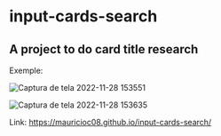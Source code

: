 # input-cards-search
## A project to do card title research
Exemple:

![Captura de tela 2022-11-28 153551](https://user-images.githubusercontent.com/105306316/204354829-f0974213-d456-4092-9e70-dc5211afd607.png)

![Captura de tela 2022-11-28 153635](https://user-images.githubusercontent.com/105306316/204354880-4ba0f298-f3e1-4a0d-801d-c7cf2db9f908.png)

Link: https://mauricioc08.github.io/input-cards-search/

